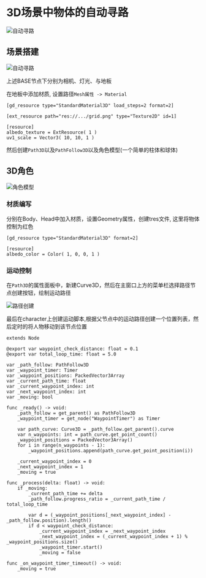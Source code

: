 # 3D场景中物体的自动寻路

<img data-id="20240608183410" src="https://cdn.ipfsscan.io/weibo/large/005ZoLfCgy1hqi4n7h8m8j313g0jigqo.jpg" alt="自动寻路" />

## 场景搭建

<img data-id="20240608183428" src="https://cdn.ipfsscan.io/weibo/large/005ZoLfCgy1hqi4nij3agj30da0diac0.jpg" alt="自动寻路" />

上述BASE节点下分别为相机、灯光、与地板

在地板中添加材质, 设置路径`Mesh属性 -> Material`

```godot
[gd_resource type="StandardMaterial3D" load_steps=2 format=2]

[ext_resource path="res://.../grid.png" type="Texture2D" id=1]

[resource]
albedo_texture = ExtResource( 1 )
uv1_scale = Vector3( 10, 10, 1 )

```

然后创建`Path3D`以及`PathFollow3D`以及角色模型(一个简单的柱体和球体)

## 3D角色

<img data-id="20240608183459" src="https://cdn.ipfsscan.io/weibo/large/005ZoLfCgy1hqi4o2fp6aj316w0fsh4b.jpg" alt="角色模型" />

### 材质编写

分别在Body、Head中加入材质，设置Geometry属性，创建tres文件, 这里将物体控制为红色

```godot
[gd_resource type="StandardMaterial3D" format=2]

[resource]
albedo_color = Color( 1, 0, 0, 1 )
```

### 运动控制

在`Path3D`的属性面板中，新建Curve3D，然后在主窗口上方的菜单栏选择路径节点创建按钮，绘制运动路径

<img data-id="20240608183519" src="https://cdn.ipfsscan.io/weibo/large/005ZoLfCgy1hqi4oe9dulj30dq03kdgh.jpg" alt="路径创建" />

最后在character上创建运动脚本,根据父节点中的运动路径创建一个位置列表，然后定时的将人物移动到该节点位置

```godot
extends Node

@export var waypoint_check_distance: float = 0.1
@export var total_loop_time: float = 5.0

var _path_follow: PathFollow3D
var _waypoint_timer: Timer
var _waypoint_positions: PackedVector3Array
var _current_path_time: float
var _current_waypoint_index: int
var _next_waypoint_index: int
var _moving: bool

func _ready() -> void:
	_path_follow = get_parent() as PathFollow3D
	_waypoint_timer = get_node("WaypointTimer") as Timer
	
	var path_curve: Curve3D = _path_follow.get_parent().curve
	var n_waypoints: int = path_curve.get_point_count()
	_waypoint_positions = PackedVector3Array()
	for i in range(n_waypoints - 1):
		_waypoint_positions.append(path_curve.get_point_position(i))
	
	_current_waypoint_index = 0
	_next_waypoint_index = 1
	_moving = true

func _process(delta: float) -> void:
	if _moving:
		_current_path_time += delta
		_path_follow.progress_ratio = _current_path_time / total_loop_time
		
		var d = (_waypoint_positions[_next_waypoint_index] - _path_follow.position).length()
		if d < waypoint_check_distance:
			_current_waypoint_index = _next_waypoint_index
			_next_waypoint_index = (_current_waypoint_index + 1) % _waypoint_positions.size()
			_waypoint_timer.start()
			_moving = false

func _on_waypoint_timer_timeout() -> void:
	_moving = true
```